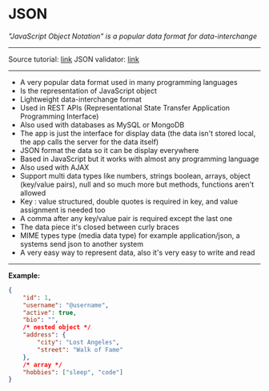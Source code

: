 # JSON

*"JavaScript Object Notation" is a popular data format for data-interchange*

---

Source tutorial: [link](https://www.youtube.com/watch?v=LJzDHKPLWYw&list=TLPQMjgwNjIwMjJ7zz2i71RaQQ&index=5 "Youtube")
JSON validator: [link](https://jsonlint.com "JSONLint")

---

* A very popular data format used in many programming languages
* Is the representation of JavaScript object
* Lightweight data-interchange format
* Used in REST APIs (Representational State Transfer Application Programming Interface)
* Also used with databases as MySQL or MongoDB
* The app is just the interface for display data (the data isn't stored local, the app calls the server for the data itself)
* JSON format the data so it can be display everywhere
* Based in JavaScript but it works with almost any programming language
* Also used with AJAX
* Support multi data types like numbers, strings boolean, arrays, object (key/value pairs), null and so much more but methods, functions aren't allowed
* Key : value structured, double quotes is required in key, and value assignment is needed too
* A comma after any key/value pair is required except the last one
* The data piece it's closed between curly braces
* MIME types type (media data type) for example application/json, a systems send json to another system
* A very easy way to represent data, also it's very easy to write and read

---

__Example:__
```json
{
    "id": 1,
    "username": "@username",
    "active": true,
    "bio": "",
    /* nested object */
    "address": {
        "city": "Lost Angeles",
        "street": "Walk of Fame"
    },
    /* array */
    "hobbies": ["sleep", "code"]
}
```
